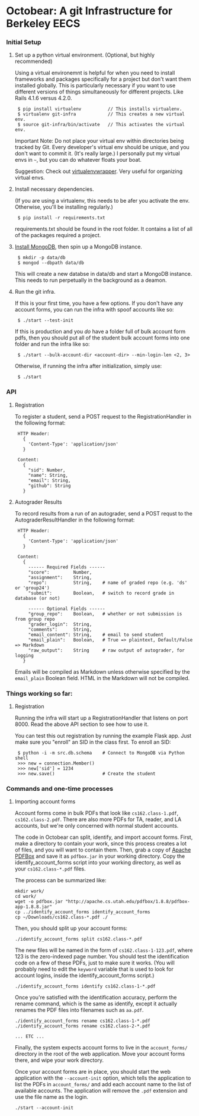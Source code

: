 # Octobear: A git Infrastructure for Berkeley EECS

### Initial Setup

1. Set up a python virtual environment. (Optional, but highly recommended)

    Using a virtual environemnt is helpful for when you need to install
    frameworks and packages specifically for a project but don't want them
    installed globally. This is particularly necessary if you want
    to use different versions of things simultaneously for different
    projects.
    Like Rails 4.1.6 versus 4.2.0.

        $ pip install virtualenv          // This installs virtualenv.
        $ virtualenv git-infra            // This creates a new virtual env.
        $ source git-infra/bin/activate   // This activates the virtual env.

    Important Note: Do not place your virtual env within directories being
    tracked by Git. Every developer's virtual env should be unique, and
    you don't want to commit it. (It's really large.) I personally put my
    virtual envs in `~`, but you can do whatever floats your boat.

    Suggestion: Check out [virtualenvwrapper](https://virtualenvwrapper.readthedocs.org/en/latest/). Very 
    useful for organizing virtual envs.

2. Install necessary dependencies.

    (If you are using a virtualenv, this needs to be afer you activate the
    env. Otherwise, you'll be installing regularly.)

        $ pip install -r requirements.txt

    requirements.txt should be found in the root folder. It contains a list of
    all of the packages required a project.

3. [Install MongoDB](http://docs.mongodb.org/manual/installation/), then spin up a MongoDB instance.

        $ mkdir -p data/db
        $ mongod --dbpath data/db

    This will create a new databse in data/db and start a MongoDB instance. This
    needs to run perpetually in the background as a deamon.

4. Run the git infra.

    If this is your first time, you have a few options. If you don't have any
    account forms, you can run the infra with spoof accounts like so:

        $ ./start --test-init

    If this is production and you *do* have a folder full of bulk account form
    pdfs, then you should put all of the student bulk account forms into one
    folder and run the infra like so:

        $ ./start --bulk-account-dir <account-dir> --min-login-len <2, 3>

    Otherwise, if running the infra after initialization, simply use:

        $ ./start


### API

1. Registration

    To register a student, send a POST request to the RegistrationHandler in
    the following format:

        HTTP Header: 
          { 
            'Content-Type': 'application/json' 
          }

        Content:
          {
            "sid": Number,
            "name": String,
            "email": String,
            "github": String
          }

2. Autograder Results

    To record results from a run of an autograder, send a POST requst to the
    AutograderResultHandler in the following format:

        HTTP Header: 
          { 
            'Content-Type': 'application/json' 
          }

        Content:
          {
            ------ Required Fields ------
            "score":         Number,
            "assignment":    String,
            "repo":          String,    # name of graded repo (e.g. 'ds' or 'group24')
            "submit":        Boolean,   # switch to record grade in database (or not)

            ------ Optional Fields ------
            "group_repo":    Boolean,   # whether or not submission is from group repo
            "grader_login":  String,
            "comments":      String,
            "email_content": String,    # email to send student
            "email_plain":   Boolean,   # True => plaintext, Default/False => Markdown
            "raw_output":    String     # raw output of autograder, for logging
          }

    Emails will be compiled as Markdown unless otherwise specified by the
    `email_plain` Boolean field. HTML in the Markdown will not be compiled.

### Things working so far:

1. Registration

    Running the infra will start up a RegistrationHandler that listens on port 8000. 
    Read the above API section to see how to use it.

    You can test this out registration by running the example Flask app. Just
    make sure you "enroll" an SID in the class first. To enroll an SID:

        $ python -i -m src.db.schema    # Connect to MongoDB via Python shell
        >>> new = connection.Member()
        >>> new['sid'] = 1234           
        >>> new.save()                  # Create the student

### Commands and one-time processes

1. Importing account forms

    Account forms come in bulk PDFs that look like `cs162.class-1.pdf`,
    `cs162.class-2.pdf`. There are also more PDFs for TA, reader, and LA accounts,
    but we're only concerned with normal student accounts.

    The code in Octobear can split, identify, and import account forms. First,
    make a directory to contain your work, since this process creates a lot of
    files, and you will want to contain them. Then, grab a copy of
    [Apache PDFBox](https://pdfbox.apache.org/download.cgi) and save it as
    `pdfbox.jar` in your working directory. Copy the identify_account_forms
    script into your working directory, as well as your `cs162.class-*.pdf` files.

    The process can be summarized like:

    ```
    mkdir work/
    cd work/
    wget -o pdfbox.jar "http://apache.cs.utah.edu/pdfbox/1.8.8/pdfbox-app-1.8.8.jar"
    cp ../identify_account_forms identify_account_forms
    cp ~/Downloads/cs162.class-*.pdf ./
    ```

    Then, you should split up your account forms:

    ```
    ./identify_account_forms split cs162.class-*.pdf
    ```

    The new files will be named in the form of `cs162.class-1-123.pdf`, where
    123 is the zero-indexed page number. You should test the identification code
    on a few of these PDFs, just to make sure it works. (You will probably need
    to edit the `keyword` variable that is used to look for account logins, inside
    the identify_account_forms script.)

    ```
    ./identify_account_forms identify cs162.class-1-*.pdf
    ```

    Once you're satisfied with the identification accuracy, perform the rename
    command, which is the same as identify, except it actually renames the PDF
    files into filenames such as `aa.pdf`.

    ```
    ./identify_account_forms rename cs162.class-1-*.pdf
    ./identify_account_forms rename cs162.class-2-*.pdf
    
    ... ETC ...
    ```

    Finally, the system expects account forms to live in the `account_forms/`
    directory in the root of the web application. Move your account forms there,
    and wipe your work directory.

    Once your account forms are in place, you should start the web application
    with the `--account-init` option, which tells the application to list the
    PDFs in `account_forms/` and add each account name to the list of available
    accounts. The application will remove the `.pdf` extension and use the file
    name as the login.

    ```
    ./start --account-init
    ```
